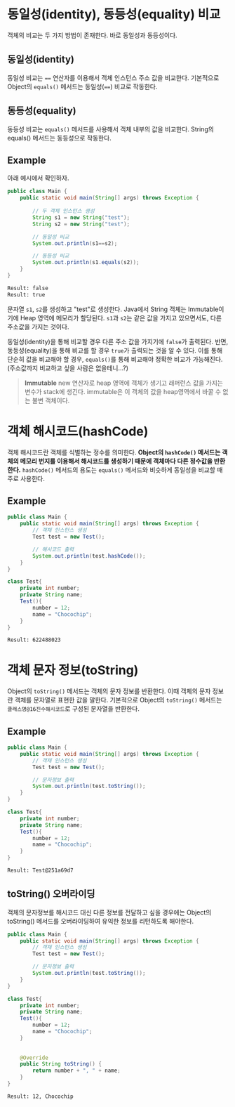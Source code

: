 
# 동일성(identity), 동등성(equality) 비교
객체의 비교는 두 가지 방법이 존재한다. 바로 동일성과 동등성이다.

## 동일성(identity)

동일성 비교는 `==` 연산자를 이용해서 객체 인스턴스 주소 값을 비교한다.
기본적으로 Object의 `equals()` 메서드는 동일성(`==`) 비교로 작동한다.
## 동등성(equality)
동등성 비교는 `equals()` 메서드를 사용해서 객체 내부의 값을 비교한다.
String의 equals() 메서드는 동등성으로 작동한다.

## Example
아래 예시에서 확인하자.

```java
public class Main {
    public static void main(String[] args) throws Exception {
        
        // 두 객체 인스턴스 생성
        String s1 = new String("test");
        String s2 = new String("test");

        // 동일성 비교
        System.out.println(s1==s2);

        // 동등성 비교
        System.out.println(s1.equals(s2));
    }
}

```
```bash
Result: false
Result: true
```
문자열 `s1`, `s2`를 생성하고 "test"로 생성한다. Java에서 String 객체는 Immutable이기에 Heap 영역에 메모리가 할당된다. `s1`과 `s2`는 같은 값을 가지고 있으면서도, 다른 주소값을 가지는 것이다.

동일성(identity)을 통해 비교할 경우 다른 주소 값을 가지기에 `false`가 출력된다. 반면, 동등성(equality)을 통해 비교를 할 경우 `true`가 출력되는 것을 알 수 있다. 이를 통해 단순히 값을 비교해야 할 경우, `equals()`를 통해 비교해야 정확한 비교가 가능해진다. (주소값까지 비교하고 싶을 사람은 없을테니...?)


> **Immutable**
new 연산자로 heap 영역에 객체가 생기고 래퍼런스 값을 가지는 변수가 stack에 생긴다. immutable은 이 객체의 값을 heap영역에서 바꿀 수 없는 불변 객체이다.

# 객체 해시코드(hashCode)
객체 해시코드란 객체를 식별하는 정수를 의미한다. **Object의 `hashCode()` 메서드는 객체의 메모리 번지를 이용해서 해시코드를 생성하기 때문에 객체마다 다른 정수값을 반환한다.** `hashCode()` 메서드의 용도는 `equals()` 메서드와 비슷하게 동일성을 비교할 때 주로 사용한다.


## Example

```java
public class Main {
    public static void main(String[] args) throws Exception {
        // 객체 인스턴스 생성
        Test test = new Test();

        // 해시코드 출력
        System.out.println(test.hashCode());
    }
}

class Test{
	private int number;
    private String name;
    Test(){
    	number = 12;
        name = "Chocochip";
	}
}
```

```bash
Result: 622488023
```

# 객체 문자 정보(toString)
Object의 `toString()` 메서드는 객체의 문자 정보를 반환한다. 이때 객체의 문자 정보란 객체를 문자열로 표현한 값을 말한다. 기본적으로 Object의 `toString()` 메서드는 `클래스명@16진수해시코드`로 구성된 문자열을 반환한다.


## Example

```java
public class Main {
    public static void main(String[] args) throws Exception {
        // 객체 인스턴스 생성
        Test test = new Test();

        // 문자정보 출력
        System.out.println(test.toString());
    }
}

class Test{
	private int number;
    private String name;
    Test(){
    	number = 12;
        name = "Chocochip";
	}
}
```

```bash
Result: Test@251a69d7
```

## toString() 오버라이딩
객체의 문자정보를 해시코드 대신 다른 정보를 전달하고 싶을 경우에는 Object의 toString() 메서드를 오버라이딩하여 유익한 정보를 리턴하도록 해야한다.

```java
public class Main {
    public static void main(String[] args) throws Exception {
        // 객체 인스턴스 생성
        Test test = new Test();

        // 문자정보 출력
        System.out.println(test.toString());
    }
}

class Test{
	private int number;
    private String name;
    Test(){
    	number = 12;
        name = "Chocochip";
	}
    
    
    @Override
    public String toString() {
        return number + ", " + name;
    }
}
```

```bash
Result: 12, Chocochip
```